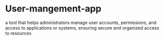 # User-mangement-app
a tool that helps administrators manage user accounts, permissions, and access to applications or systems, ensuring secure and organized access to resources

